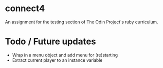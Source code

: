 # connect4
An assignment for the testing section of The Odin Project's ruby curriculum.

# Todo / Future updates

* Wrap in a menu object and add menu for (re)starting
* Extract current player to an instance variable
